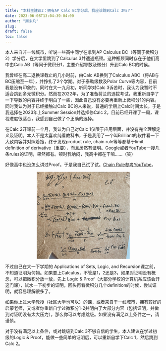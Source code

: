 ```yaml
---
title: "本科生建议2：拥有AP Calc BC学分后，我应该跳到Calc 3吗？"
date: 2023-06-08T13:04:39-04:00
author: "周未凡"
slug:
draft: false
toc: false
---
```

<P>本人来自非一线城市，听说一些高中同学在拿到AP Calculus BC（等同于微积分2）学分后，在大学里跳到了Calculus 3并遭遇瓶颈。这种瓶颈同时存在于他们高中由Calc AB（等同于微积分1，主要介绍导数及微分）升到Calc BC的时侯。<P>
<P>我曾经在高二退换课截止的几小时前，由Calc AB换到了Calculus ABC（将AB与BC压缩至一年），并挣扎了2个学期。对于泰勒级数及Polar Curve等内容，目前我是没有印象的。同时在大一九月初，听同学对Calc 3诉苦时，我认为我暂时不适合跳到多元微积分。然而在2022年，为了准备荷兰的选拔考试，我重新自学了一下导数的内容并终于明白了一些，因此自己没有必要再重新上微积分1的内容。同时我认为对于已经接触过Calc BC的人来说，普通的学期上Calc时间太长。于是我选择在2023年上Summer Session并选择修Calc 2。目前已经开课了一周，课程进度很适合，我感到自己做了个正确的选择。</P>
<p>在Calc 2开课前一个月，我认为自己对Calc 1仅限于应用层面，并没有完全理解定义及证明。本人不是太喜欢纯看教科书，于是我用了一个叫Brilliant的软件看一下大致内容并对照着搜，终于发现product rule, chain rule等等都基于limit definition of derivative（重要），而且居然有证明。Google或者YouTube一搜几条rules的证明，果然都有。顿时我纳闷，我高中都在干嘛……（笑）</p>
<p>好像高中也没怎么讲过Proof。于是我自己试了试。<a href=https://www.youtube.com/watch?v=m0LZX19DyyI/ target=_blank rel="noreferrer noopener">Chain Rule参考YouTube</a>。</p>

<img src=/media/pic_2.jpg width="300" style="display: block; margin: 0 auto" alt="闲着无聊，照着YouTube证Chain Rule。凑活着看吧……">

<p>不过自己在大一下学期的 Applications of Sets, Logic, and Recursion课之前，不知道证明为何物。如果要上Calculus，不管是1，2还是3，如果对证明没有概念，可以把微积分放一放，先上 Logic & Proof（大部分学校的计算机系应该会开这门课），试水一下初步的证明，回头再看微积分几个definition的时候，尝试证明，就容易理解很多了。</p>
<p>如果你上过大学教授（社区大学也可以）的课，或者来自于一线城市，拥有较好的启蒙老师，又或者你重新自学过微积分1-2并明白了大部分内容（包括证明，并做到对证明没有太大压力），那么你可以考虑跳级。如果没有满足以上条件之一，请谨慎。</p>
<p>对于没有满足以上条件，或对跳级到Calc 3不够自信的学生，本人建议在学过初级的Logic & Proof，能做一些简单的证明后，可以重新自学下Calc 1，然后跳到Calc 2。</p>